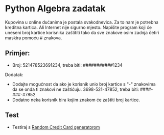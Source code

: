 # Python Algebra zadatak

Kupovina u online dućanima je postala svakodnevica. Za to nam je potrebna kreditna kartica. Ali Internet nije sigurno mjesto. Napišite program koji će uneseni broj kartice korisnika zaštititi tako da sve znakove osim zadnja četiri maskira pomoću # znakova.

## Primjer:

- Broj: 521478523691234, treba biti: ###########1234

Dodatak:

- Dodajte mogućnost da ako je korisnik unio broj
  kartice s "-" znakovima da se onda ti znakovi ne
  zaštićuju.
  3698-521-47852, treba biti: ####-###-#7852
- Dodatno neka korisnik bira kojim znakom će zaštiti
  broj kartice.

## Test

- Testiraj s [Random Credit Card generatorom](https://www.creditcardvalidator.org/generator)
